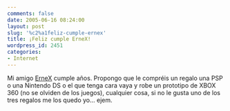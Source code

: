```yaml
---
comments: false
date: 2005-06-16 08:24:00
layout: post
slug: '%c2%a1feliz-cumple-ernex'
title: ¡Feliz cumple ErneX!
wordpress_id: 2451
categories:
- Internet
---
```


Mi amigo [ErneX](http://ernex.reaktormedia.com/) cumple años. Propongo que le compréis un regalo una PSP o una Nintendo DS o el que tenga cara vaya y robe un prototipo de XBOX 360 (no se olviden de los juegos), cualquier cosa, si no le gusta uno de los tres regalos me los quedo yo… ejem.
